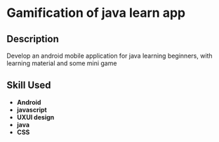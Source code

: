 <h1>Gamification of java learn app</h1>


<h2>Description</h2>
Develop an android mobile application for java learning beginners, with learning material and some mini game 
<br />


<h2>Skill Used</h2>

- <b>Android</b> 
- <b>javascript</b>
- <b>UXUI design</b> 
- <b>java</b>
- <b>CSS</b>



<!--
 ```diff
- text in red
+ text in green
! text in orange
# text in gray
@@ text in purple (and bold)@@
```
--!>
